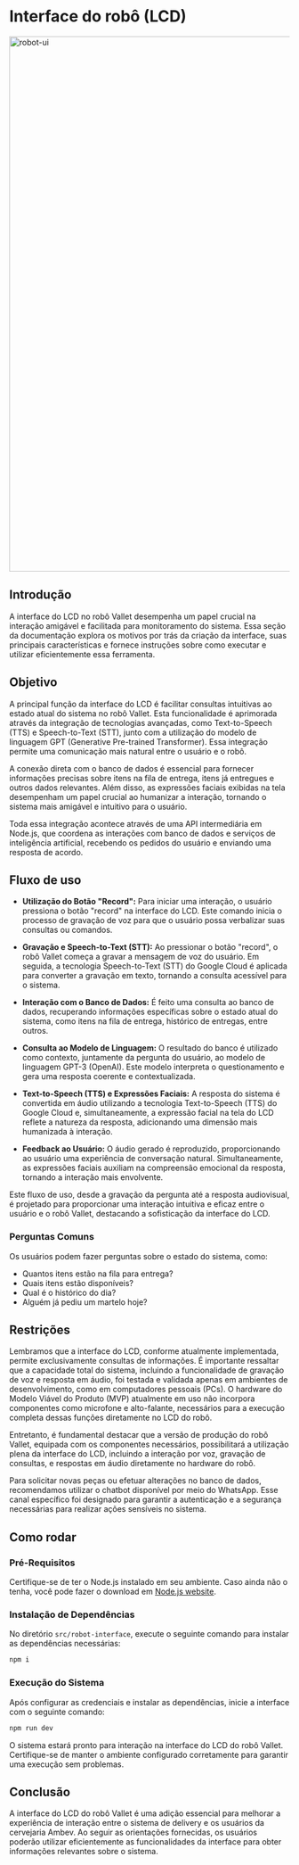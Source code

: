 # Interface do robô (LCD)

<img width="960" alt="robot-ui" src="https://github.com/2023M8T2-Inteli/grupo4/assets/99259251/8e8f74f0-a9a9-42e3-b0db-c890bbcf318d">

## Introdução

A interface do LCD no robô Vallet desempenha um papel crucial na interação amigável e facilitada para monitoramento do sistema. Essa seção da documentação explora os motivos por trás da criação da interface, suas principais características e fornece instruções sobre como executar e utilizar eficientemente essa ferramenta.

## Objetivo

A principal função da interface do LCD é facilitar consultas intuitivas ao estado atual do sistema no robô Vallet. Esta funcionalidade é aprimorada através da integração de tecnologias avançadas, como Text-to-Speech (TTS) e Speech-to-Text (STT), junto com a utilização do modelo de linguagem GPT (Generative Pre-trained Transformer). Essa integração permite uma comunicação mais natural entre o usuário e o robô.

A conexão direta com o banco de dados é essencial para fornecer informações precisas sobre itens na fila de entrega, itens já entregues e outros dados relevantes. Além disso, as expressões faciais exibidas na tela desempenham um papel crucial ao humanizar a interação, tornando o sistema mais amigável e intuitivo para o usuário.

Toda essa integração acontece através de uma API intermediária em Node.js, que coordena as interações com banco de dados e serviços de inteligência artificial, recebendo os pedidos do usuário e enviando uma resposta de acordo.

## Fluxo de uso

- **Utilização do Botão "Record":**
  Para iniciar uma interação, o usuário pressiona o botão "record" na interface do LCD. Este comando inicia o processo de gravação de voz para que o usuário possa verbalizar suas consultas ou comandos.

- **Gravação e Speech-to-Text (STT):**
  Ao pressionar o botão "record", o robô Vallet começa a gravar a mensagem de voz do usuário. Em seguida, a tecnologia Speech-to-Text (STT) do Google Cloud é aplicada para converter a gravação em texto, tornando a consulta acessível para o sistema.

- **Interação com o Banco de Dados:**
  É feito uma consulta ao banco de dados, recuperando informações específicas sobre o estado atual do sistema, como itens na fila de entrega, histórico de entregas, entre outros.

- **Consulta ao Modelo de Linguagem:**
  O resultado do banco é utilizado como contexto, juntamente da pergunta do usuário, ao modelo de linguagem GPT-3 (OpenAI). Este modelo interpreta o questionamento e gera uma resposta coerente e contextualizada.

- **Text-to-Speech (TTS) e Expressões Faciais:**
  A resposta do sistema é convertida em áudio utilizando a tecnologia Text-to-Speech (TTS) do Google Cloud e, simultaneamente, a expressão facial na tela do LCD reflete a natureza da resposta, adicionando uma dimensão mais humanizada à interação.

- **Feedback ao Usuário:**
  O áudio gerado é reproduzido, proporcionando ao usuário uma experiência de conversação natural. Simultaneamente, as expressões faciais auxiliam na compreensão emocional da resposta, tornando a interação mais envolvente.

Este fluxo de uso, desde a gravação da pergunta até a resposta audiovisual, é projetado para proporcionar uma interação intuitiva e eficaz entre o usuário e o robô Vallet, destacando a sofisticação da interface do LCD.

### Perguntas Comuns

Os usuários podem fazer perguntas sobre o estado do sistema, como:
- Quantos itens estão na fila para entrega?
- Quais itens estão disponíveis?
- Qual é o histórico do dia?
- Alguém já pediu um martelo hoje?

## Restrições

Lembramos que a interface do LCD, conforme atualmente implementada, permite exclusivamente consultas de informações. É importante ressaltar que a capacidade total do sistema, incluindo a funcionalidade de gravação de voz e resposta em áudio, foi testada e validada apenas em ambientes de desenvolvimento, como em computadores pessoais (PCs). O hardware do Modelo Viável do Produto (MVP) atualmente em uso não incorpora componentes como microfone e alto-falante, necessários para a execução completa dessas funções diretamente no LCD do robô.

Entretanto, é fundamental destacar que a versão de produção do robô Vallet, equipada com os componentes necessários, possibilitará a utilização plena da interface do LCD, incluindo a interação por voz, gravação de consultas, e respostas em áudio diretamente no hardware do robô.

Para solicitar novas peças ou efetuar alterações no banco de dados, recomendamos utilizar o chatbot disponível por meio do WhatsApp. Esse canal específico foi designado para garantir a autenticação e a segurança necessárias para realizar ações sensíveis no sistema.

## Como rodar

### Pré-Requisitos

Certifique-se de ter o Node.js instalado em seu ambiente. Caso ainda não o tenha, você pode fazer o download em [Node.js website](https://nodejs.org/).

### Instalação de Dependências

No diretório `src/robot-interface`, execute o seguinte comando para instalar as dependências necessárias:

```bash
npm i
```

### Execução do Sistema
Após configurar as credenciais e instalar as dependências, inicie a interface com o seguinte comando:

```bash
npm run dev
```

O sistema estará pronto para interação na interface do LCD do robô Vallet. Certifique-se de manter o ambiente configurado corretamente para garantir uma execução sem problemas.

## Conclusão

A interface do LCD do robô Vallet é uma adição essencial para melhorar a experiência de interação entre o sistema de delivery e os usuários da cervejaria Ambev. Ao seguir as orientações fornecidas, os usuários poderão utilizar eficientemente as funcionalidades da interface para obter informações relevantes sobre o sistema.
